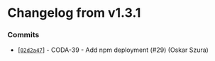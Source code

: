 # Changelog from v1.3.1
### Commits
* [[`02d2a47`](http://github.com/coda-it/graphen/commit/02d2a47039ffbea1e91d7a6bb328472c21a693fd)] - CODA-39 - Add npm deployment (#29) (Oskar Szura)